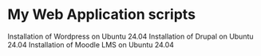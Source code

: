 # My Web Application scripts
Installation of Wordpress on Ubuntu 24.04
Installation of Drupal on Ubuntu 24.04
Installation of Moodle LMS on Ubuntu 24.04
